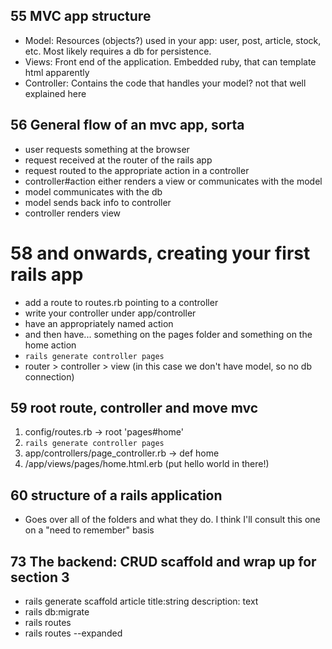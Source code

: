 ## 55 MVC app structure 
- Model: Resources (objects?) used in your app: user, post, article, stock, etc. Most likely requires a db for persistence.
- Views: Front end of the application. Embedded ruby, that can template html apparently
- Controller: Contains the code that handles your model? not that well explained here

## 56 General flow of an mvc app, sorta
- user requests something at the browser
- request received at the router of the rails app
- request routed to the appropriate action in a controller
- controller#action either renders a view or communicates with the model
- model communicates with the db
- model sends back info to controller
- controller renders view

# 58 and onwards, creating your first rails app
- add a route to routes.rb pointing to a controller
- write your controller under app/controller
- have an appropriately named action
- and then have... something on the pages folder and something on the home action
- `rails generate controller pages`
- router > controller > view (in this case we don't have model, so no db connection)

## 59 root route, controller and move mvc
1. config/routes.rb -> root 'pages#home'
2. `rails generate controller pages`
3. app/controllers/page_controller.rb -> def home
4. /app/views/pages/home.html.erb (put hello world in there!)

## 60 structure of a rails application
- Goes over all of the folders and what they do. I think I'll consult this one on a "need to remember" basis

## 73 The backend: CRUD scaffold and wrap up for section 3
- rails generate scaffold article title:string description: text
- rails db:migrate
- rails routes
- rails routes --expanded

 